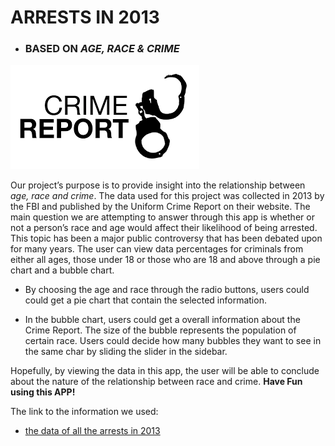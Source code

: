 # ARRESTS IN 2013
* ### BASED ON _AGE, RACE & CRIME_


![jpd](images.png)



Our project’s purpose is to provide insight into the
relationship between
_age, race and crime_. The data used
for this project was collected in 2013 by the FBI and published
 by the Uniform Crime Report on their website. The main question we
  are attempting to answer through this app is whether or not a person’s race and age
  would affect their likelihood of being arrested. This topic has been a major public
  controversy that has been debated upon for many years.
  The user can view data percentages for criminals from either all ages, those under 18 or those who are 18
  and above through a pie chart and a bubble chart.
  * By choosing the age and race through the radio buttons, users could could get a pie chart that contain the selected information.

  * In the bubble chart, users could get a overall information about the Crime Report. The size of the bubble represents the population of certain race. Users could decide how many bubbles they want to see in the same char by sliding the slider in the sidebar. 


Hopefully, by viewing the data in this app, the user will be
able to conclude about the nature of the relationship between race
and crime. **Have Fun using this APP!**

The link to the information we used:

* [the data of all the arrests in 2013]( https://ucr.fbi.gov/crime-in-the-u.s/2013/crime-in-the-u.s.-2013/tables/table-43)

